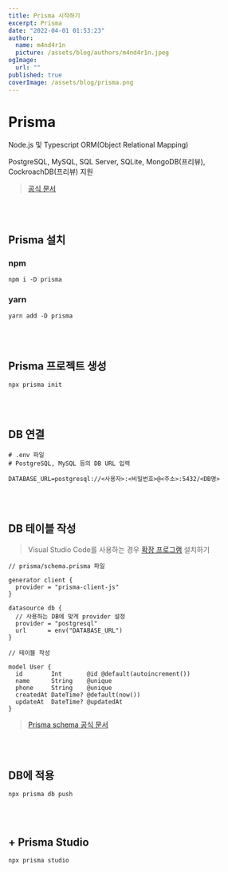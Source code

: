 ```yaml
---
title: Prisma 시작하기
excerpt: Prisma
date: "2022-04-01 01:53:23"
author:
  name: m4nd4r1n
  picture: /assets/blog/authors/m4nd4r1n.jpeg
ogImage:
  url: ""
published: true
coverImage: /assets/blog/prisma.png
---
```


# Prisma

Node.js 및 Typescript ORM(Object Relational Mapping)

PostgreSQL, MySQL, SQL Server, SQLite, MongoDB(프리뷰), CockroachDB(프리뷰) 지원

> [공식 문서](https://www.prisma.io/docs/)

### ㅤ

## Prisma 설치

### npm

```
npm i -D prisma
```

### yarn

```
yarn add -D prisma
```

### ㅤ

## Prisma 프로젝트 생성

```
npx prisma init
```

### ㅤ

## DB 연결

```
# .env 파일
# PostgreSQL, MySQL 등의 DB URL 입력

DATABASE_URL=postgresql://<사용자>:<비밀번호>@<주소>:5432/<DB명>
```

### ㅤ

## DB 테이블 작성

> Visual Studio Code를 사용하는 경우 [확장 프로그램](https://marketplace.visualstudio.com/items?itemName=Prisma.prisma) 설치하기

```
// prisma/schema.prisma 파일

generator client {
  provider = "prisma-client-js"
}

datasource db {
  // 사용하는 DB에 맞게 provider 설정
  provider = "postgresql"
  url      = env("DATABASE_URL")
}

// 테이블 작성

model User {
  id        Int       @id @default(autoincrement())
  name      String    @unique
  phone     String    @unique
  createdAt DateTime? @default(now())
  updateAt  DateTime? @updatedAt
}
```

> [Prisma schema 공식 문서](https://www.prisma.io/docs/concepts/components/prisma-schema)

### ㅤ

## DB에 적용

```
npx prisma db push
```

### ㅤ

## + Prisma Studio

```
npx prisma studio
```
